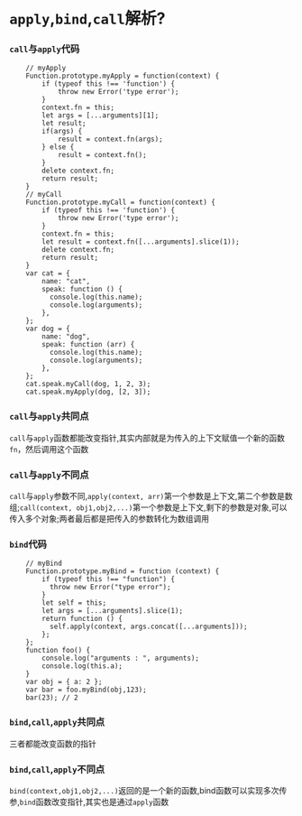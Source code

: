 # `apply`,`bind`,`call`解析?
### `call`与`apply`代码

```
    // myApply
    Function.prototype.myApply = function(context) {
        if (typeof this !== 'function') {
            throw new Error('type error');
        }
        context.fn = this;
        let args = [...arguments][1];
        let result;
        if(args) {
            result = context.fn(args);
        } else {
            result = context.fn();
        }
        delete context.fn;
        return result;
    }
    // myCall
    Function.prototype.myCall = function(context) {
        if (typeof this !== 'function') {
            throw new Error('type error');
        }
        context.fn = this;
        let result = context.fn([...arguments].slice(1));
        delete context.fn;
        return result;
    }
    var cat = {
        name: "cat",
        speak: function () {
          console.log(this.name);
          console.log(arguments);
        },
    };
    var dog = {
        name: "dog",
        speak: function (arr) {
          console.log(this.name);
          console.log(arguments);
        },
    };
    cat.speak.myCall(dog, 1, 2, 3);
    cat.speak.myApply(dog, [2, 3]);
```
### `call`与`apply`共同点
`call`与`apply`函数都能改变指针,其实内部就是为传入的上下文赋值一个新的函数`fn`，然后调用这个函数
### `call`与`apply`不同点
`call`与`apply`参数不同,`apply(context, arr)`第一个参数是上下文,第二个参数是数组;`call(context, obj1,obj2,...)`第一个参数是上下文,剩下的参数是对象,可以传入多个对象;两者最后都是把传入的参数转化为数组调用

### `bind`代码

```
    // myBind
    Function.prototype.myBind = function (context) {
        if (typeof this !== "function") {
          throw new Error("type error");
        }
        let self = this;
        let args = [...arguments].slice(1);
        return function () {
          self.apply(context, args.concat([...arguments]));
        };
    };
    function foo() {
        console.log("arguments : ", arguments);
        console.log(this.a);
    }
    var obj = { a: 2 };
    var bar = foo.myBind(obj,123);
    bar(23); // 2
```
### `bind`,`call`,`apply`共同点
三者都能改变函数的指针
### `bind`,`call`,`apply`不同点
`bind(context,obj1,obj2,...)`返回的是一个新的函数,bind函数可以实现多次传参,`bind`函数改变指针,其实也是通过`apply`函数